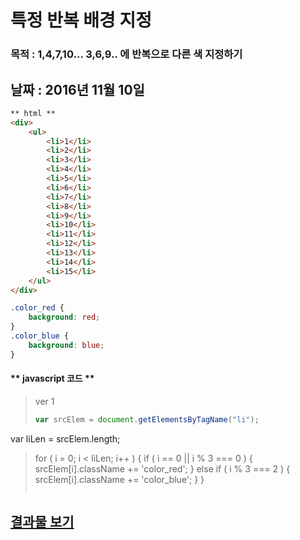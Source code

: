 # 특정 반복 배경 지정
### 목적 : 1,4,7,10... 3,6,9.. 에 반복으로 다른 색 지정하기 
날짜 : 2016년 11월 10일
---

```html
** html **
<div>
	<ul>
		<li>1</li>
		<li>2</li>
		<li>3</li>
		<li>4</li>
		<li>5</li>
		<li>6</li>
		<li>7</li>
		<li>8</li>
		<li>9</li>
		<li>10</li>
		<li>11</li>
		<li>12</li>
		<li>13</li>
		<li>14</li>
		<li>15</li>
	</ul>
</div>
```
```css
.color_red {
	background: red;
}
.color_blue {
	background: blue;
}
```
#### \*\* javascript 코드 \*\*

>ver 1
>
> ```js
> var srcElem = document.getElementsByTagName("li");
var liLen = srcElem.length;
>
> for ( i = 0; i < liLen; i++ ) {
	if ( i == 0 || i % 3 === 0 ) {
		srcElem[i].className += 'color_red';
	} else if ( i % 3 === 2 ) {
		srcElem[i].className += 'color_blue';
	}
} 
> ```

## [결과물 보기](https://        )






